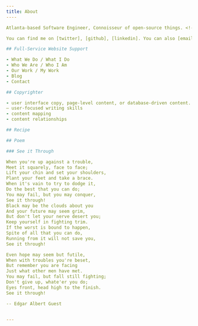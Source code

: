 ```yaml
---
title: About
----

Atlanta-based Software Engineer, Connoisseur of open-source things. <!-- Currently working at [WebMD]. -->

You can find me on [twitter], [github], [linkedin]. You can also [email me] if you'd like.

## Full-Service Website Support

- What We Do / What I Do
- Who We Are / Who I Am
- Our Work / My Work
- Blog
- Contact

## Copyrighter

- user interface copy, page-level content, or database-driven content.
– user-focused writing skills
- content mapping
- content relationships

## Recipe

## Poem

### See it Through

When you're up against a trouble,
Meet it squarely, face to face;
Lift your chin and set your shoulders,
Plant your feet and take a brace.
When it's vain to try to dodge it,
Do the best that you can do;
You may fail, but you may conquer,
See it through!
Black may be the clouds about you
And your future may seem grim,
But don't let your nerve desert you;
Keep yourself in fighting trim.
If the worst is bound to happen,
Spite of all that you can do,
Running from it will not save you,
See it through!

Even hope may seem but futile,
When with troubles you're beset,
But remember you are facing
Just what other men have met.
You may fail, but fall still fighting;
Don't give up, whate'er you do;
Eyes front, head high to the finish.
See it through!

-- Edgar Albert Guest


---
```

